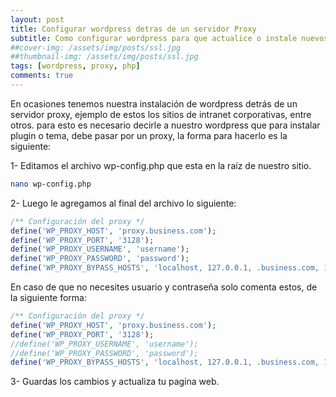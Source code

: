 ```yaml
---
layout: post
title: Configurar wordpress detras de un servidor Proxy
subtitle: Como configurar wordpress para que actualice o instale nuevos plugin detrás de un proxy
##cover-img: /assets/img/posts/ssl.jpg
##thumbnail-img: /assets/img/posts/ssl.jpg
tags: [wordpress, proxy, php]
comments: true
---
```

En ocasiones tenemos nuestra instalación de wordpress detrás de un servidor proxy, ejemplo de estos los sitios de intranet corporativas, entre otros. para esto es necesario decirle a nuestro wordpress que para instalar plugin o tema, debe pasar por un proxy, la forma para hacerlo es la siguiente:

1- Editamos el archivo wp-config.php que esta en la raíz de nuestro sitio.
``` sh
nano wp-config.php
```

2- Luego le agregamos al final del archivo lo siguiente:

```php
/** Configuración del proxy */
define('WP_PROXY_HOST', 'proxy.business.com');
define('WP_PROXY_PORT', '3128');
define('WP_PROXY_USERNAME', 'username');
define('WP_PROXY_PASSWORD', 'password');
define('WP_PROXY_BYPASS_HOSTS', 'localhost, 127.0.0.1, .business.com, 192.168.1.0/24');
```

En caso de que no necesites usuario y contraseña solo comenta estos, de la siguiente forma:
```php
/** Configuración del proxy */
define('WP_PROXY_HOST', 'proxy.business.com');
define('WP_PROXY_PORT', '3128');
//define('WP_PROXY_USERNAME', 'username');
//define('WP_PROXY_PASSWORD', 'password');
define('WP_PROXY_BYPASS_HOSTS', 'localhost, 127.0.0.1, .business.com, 192.168.1.0/24');
```

3- Guardas los cambios y actualiza tu pagina web.